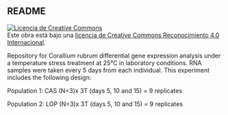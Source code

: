 ## README

<a rel="license" href="http://creativecommons.org/licenses/by/4.0/"><img alt="Licencia de Creative Commons" style="border-width:0" src="https://i.creativecommons.org/l/by/4.0/88x31.png" /></a><br />Este obra está bajo una <a rel="license" href="http://creativecommons.org/licenses/by/4.0/">licencia de Creative Commons Reconocimiento 4.0 Internacional</a>.

Repository for Corallium rubrum differential gene expression analysis under a temperature stress treatment at 25°C in laboratory conditions. RNA samples were taken every 5 days from each individual.
This experiment includes the following design:

Population 1: CAS (N=3)x 3T (days 5, 10 and 15) = 9 replicates

Population 2: LOP (N=3)x 3T (days 5, 10 and 15) = 9 replicates
